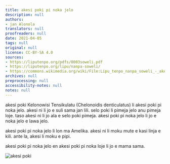 ```yaml
---
title: akesi poki pi noka jelo
description: null
authors:
- jan Alonola
translators: null
proofreaders: null
date: 2021-04-05
tags: null
original: null
license: CC-BY-SA 4.0
sources:
- https://liputenpo.org/pdfs/0003soweli.pdf
- https://liputenpo.org/lipu/nanpa-soweli/
- https://commons.wikimedia.org/wiki/File:Lipu_tenpo_nanpa_soweli_-_akesi_poki.png
archives: null
preprocessing: null
accessibility-notes: null
notes: null
---
```


akesi poki Kelonowisi Tensikulatu (Chelonoidis denticulatus) li akesi poki pi noka jelo. akesi ni li jo e suli sama jan lili. selo poki li pimeja jelo anu pimeja loje. taso akesi ni li jo ala e selo poki pimeja. akesi poki pi noka jelo li jo e noka jelo e lawa jelo.

akesi poki pi noka jelo li lon ma Amelika. akesi ni li moku mute e kasi linja e kili. ante la, akesi li moku e pipi.

akesi poki pi noka jelo en akesi poki pi noka loje li jo e mama sama.

![akesi poki](https://upload.wikimedia.org/wikipedia/commons/9/9c/Lipu_tenpo_nanpa_soweli_-_akesi_poki.png)